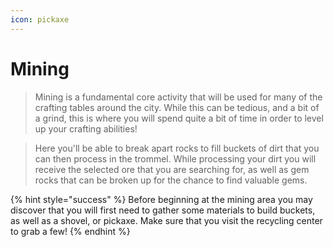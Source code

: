 ```yaml
---
icon: pickaxe
---
```


# Mining

> Mining is a fundamental core activity that will be used for many of the crafting tables around the city. While this can be tedious, and a bit of a grind, this is where you will spend quite a bit of time in order to level up your crafting abilities!

> Here you'll be able to break apart rocks to fill buckets of dirt that you can then process in the trommel. While processing your dirt you will receive the selected ore that you are searching for, as well as gem rocks that can be broken up for the chance to find valuable gems.

{% hint style="success" %}
Before beginning at the mining area you may discover that you will first need to gather some materials to build buckets, as well as a shovel, or pickaxe. Make sure that you visit the recycling center to grab a few! 
{% endhint %}